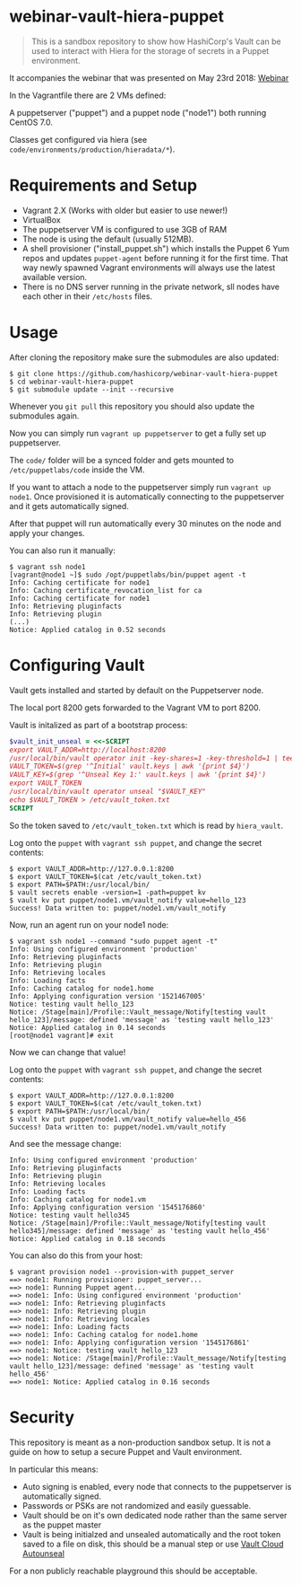 # webinar-vault-hiera-puppet

> This is a sandbox repository to show how HashiCorp's Vault can be used to interact with Hiera for the storage of secrets in a Puppet environment.

It accompanies the webinar that was presented on May 23rd 2018: [Webinar](https://www.hashicorp.com/resources/hashicorp-vault-with-puppet-hiera-5-for-secret-management)

In the Vagrantfile there are 2 VMs defined:

A puppetserver ("puppet") and a puppet node ("node1") both running CentOS 7.0.

Classes get configured via hiera (see `code/environments/production/hieradata/*`).

# Requirements and Setup

* Vagrant 2.X (Works with older but easier to use newer!)
* VirtualBox
* The puppetserver VM is configured to use 3GB of RAM
* The node is using the default (usually 512MB).
* A shell provisioner ("install_puppet.sh") which installs the Puppet 6 Yum repos and updates `puppet-agent` before running it for the first time. That way newly spawned Vagrant environments will always use the latest available version.
* There is no DNS server running in the private network, sll nodes have each other in their `/etc/hosts` files.

# Usage

After cloning the repository make sure the submodules are also updated:

```
$ git clone https://github.com/hashicorp/webinar-vault-hiera-puppet
$ cd webinar-vault-hiera-puppet
$ git submodule update --init --recursive
```

Whenever you `git pull` this repository you should also update the submodules again.

Now you can simply run `vagrant up puppetserver` to get a fully set up puppetserver.

The `code/` folder will be a synced folder and gets mounted to `/etc/puppetlabs/code` inside the VM.

If you want to attach a node to the puppetserver simply run `vagrant up node1`.
Once provisioned it is automatically connecting to the puppetserver and it gets automatically signed.

After that puppet will run automatically every 30 minutes on the node and apply your changes.

You can also run it manually:

```
$ vagrant ssh node1
[vagrant@node1 ~]$ sudo /opt/puppetlabs/bin/puppet agent -t
Info: Caching certificate for node1
Info: Caching certificate_revocation_list for ca
Info: Caching certificate for node1
Info: Retrieving pluginfacts
Info: Retrieving plugin
(...)
Notice: Applied catalog in 0.52 seconds
```

# Configuring Vault

Vault gets installed and started by default on the Puppetserver node.

The local port 8200 gets forwarded to the Vagrant VM to port 8200.

Vault is initalized as part of a bootstrap process:

```ruby
$vault_init_unseal = <<-SCRIPT
export VAULT_ADDR=http://localhost:8200
/usr/local/bin/vault operator init -key-shares=1 -key-threshold=1 | tee vault.keys
VAULT_TOKEN=$(grep '^Initial' vault.keys | awk '{print $4}')
VAULT_KEY=$(grep '^Unseal Key 1:' vault.keys | awk '{print $4}')
export VAULT_TOKEN
/usr/local/bin/vault operator unseal "$VAULT_KEY"
echo $VAULT_TOKEN > /etc/vault_token.txt
SCRIPT
```

So the token saved to `/etc/vault_token.txt` which is read by `hiera_vault`.

Log onto the `puppet` with `vagrant ssh puppet`, and change the secret contents:

```
$ export VAULT_ADDR=http://127.0.0.1:8200
$ export VAULT_TOKEN=$(cat /etc/vault_token.txt)
$ export PATH=$PATH:/usr/local/bin/
$ vault secrets enable -version=1 -path=puppet kv
$ vault kv put puppet/node1.vm/vault_notify value=hello_123
Success! Data written to: puppet/node1.vm/vault_notify
```

Now, run an agent run on your node1 node:

```
$ vagrant ssh node1 --command "sudo puppet agent -t"
Info: Using configured environment 'production'
Info: Retrieving pluginfacts
Info: Retrieving plugin
Info: Retrieving locales
Info: Loading facts
Info: Caching catalog for node1.home
Info: Applying configuration version '1521467005'
Notice: testing vault hello_123
Notice: /Stage[main]/Profile::Vault_message/Notify[testing vault hello_123]/message: defined 'message' as 'testing vault hello_123'
Notice: Applied catalog in 0.14 seconds
[root@node1 vagrant]# exit
```

Now we can change that value!

Log onto the `puppet` with `vagrant ssh puppet`, and change the secret contents:

```
$ export VAULT_ADDR=http://127.0.0.1:8200
$ export VAULT_TOKEN=$(cat /etc/vault_token.txt)
$ export PATH=$PATH:/usr/local/bin/
$ vault kv put puppet/node1.vm/vault_notify value=hello_456
Success! Data written to: puppet/node1.vm/vault_notify
```

And see the message change:

```
Info: Using configured environment 'production'
Info: Retrieving pluginfacts
Info: Retrieving plugin
Info: Retrieving locales
Info: Loading facts
Info: Caching catalog for node1.vm
Info: Applying configuration version '1545176860'
Notice: testing vault hello345
Notice: /Stage[main]/Profile::Vault_message/Notify[testing vault hello345]/message: defined 'message' as 'testing vault hello_456'
Notice: Applied catalog in 0.18 seconds
```

You can also do this from your host:
```
$ vagrant provision node1 --provision-with puppet_server
==> node1: Running provisioner: puppet_server...
==> node1: Running Puppet agent...
==> node1: Info: Using configured environment 'production'
==> node1: Info: Retrieving pluginfacts
==> node1: Info: Retrieving plugin
==> node1: Info: Retrieving locales
==> node1: Info: Loading facts
==> node1: Info: Caching catalog for node1.home
==> node1: Info: Applying configuration version '1545176861'
==> node1: Notice: testing vault hello_123
==> node1: Notice: /Stage[main]/Profile::Vault_message/Notify[testing vault hello_123]/message: defined 'message' as 'testing vault hello_456'
==> node1: Notice: Applied catalog in 0.16 seconds
```

# Security

This repository is meant as a non-production sandbox setup.
It is not a guide on how to setup a secure Puppet and Vault environment.

In particular this means:

* Auto signing is enabled, every node that connects to the puppetserver is automatically signed.
* Passwords or PSKs are not randomized and easily guessable.
* Vault should be on it's own dedicated node rather than the same server as the puppet master
* Vault is being initialzed and unsealed automatically and the root token saved to a file on disk, this should be a manual step or use [Vault Cloud Autounseal](https://www.vaultproject.io/docs/concepts/seal.html)

For a non publicly reachable playground this should be acceptable.
